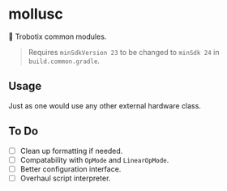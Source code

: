 # mollusc
🐚 Trobotix common modules.
> Requires `minSdkVersion 23` to be changed to `minSdk 24` in `build.common.gradle`.

## Usage
Just as one would use any other external hardware class.

## To Do
- [ ] Clean up formatting if needed.
- [ ] Compatability with `OpMode` and `LinearOpMode`.
- [ ] Better configuration interface.
- [ ] Overhaul script interpreter.
